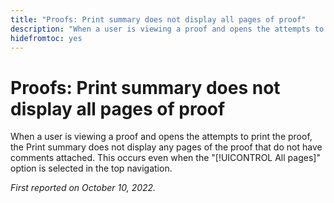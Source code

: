 ```yaml
---
title: "Proofs: Print summary does not display all pages of proof"
description: "When a user is viewing a proof and opens the attempts to print the proof, the Print summary does not display any pages of the proof that do not have comments attached. This occurs even when the All pages option is selected in the top navigation."
hidefromtoc: yes
---
```


# Proofs: Print summary does not display all pages of proof

<!--This article is on both WF and WFP TOCs-->

When a user is viewing a proof and opens the attempts to print the proof, the Print summary does not display any pages of the proof that do not have comments attached. This occurs even when the "[!UICONTROL All pages]" option is selected in the top navigation.

_First reported on October 10, 2022._

